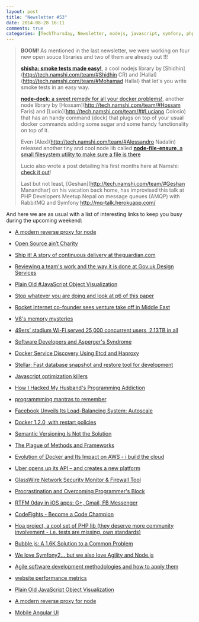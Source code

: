 ```yaml
---
layout: post
title: "Newsletter #53"
date: 2014-08-28 16:11
comments: true
categories: [TechThursday, Newsletter, nodejs, javascript, symfony, php, http, oss, github, docker, angular, node]
---
```


> **BOOM!** As mentioned in the last newsletter, we were working on four new open souce libraries and two of them are already out !!!
>
> [**shisha: smoke tests made easy!**](https://github.com/namshi/shisha), a cool nodejs library by [Shidhin](http://tech.namshi.com/team/#Shidhin CR) and [Hallal](http://tech.namshi.com/team/#Mohamad Hallal) that let's you
> write smoke tests in an easy way.
>
> [**node-dock**: a sweet remedy for all your docker problems!](https://github.com/namshi/node-dock), another node library by [Hossam](http://tech.namshi.com/team/#Hossam Faris) and [Lucio](http://tech.namshi.com/team/##Luciano Colosio) that
> has an handy command (dock) that plugs on top of your usual docker commands adding some sugar and some handy functionality on top of it.
>
> Even [Alex](http://tech.namshi.com/team/#Alessandro Nadalin) released another tiny and cool node lib called [**node-file-ensure**, a small filesystem utility to make sure a file is there](http://tech.namshi.com/blog/2014/08/22/node-file-ensure-a-small-filesystem-utility-to-make-sure-a-file-is-there/)
>
> Lucio also wrote a post detailing his first months here at Namshi: [check it out](http://tech.namshi.com/blog/2014/08/27/so-far-dot-dot-dot-so-fun/)!
>
> Last but not least, [Geshan](http://tech.namshi.com/team/#Geshan Manandhar) on his vacation back home, has improvised this talk at PHP Developers Meetup Nepal on message queues (AMQP) with RabbitMQ and Symfony http://mq-talk.herokuapp.com/


And here we are as usual with a list of interesting links to keep you busy during the upcoming weekend:


* [A modern reverse proxy for node](https://github.com/OptimalBits/redbird)

* [Open Source ain’t Charity](http://buff.ly/1nEYH2M)

* [Ship it! A story of continuous delivery at theguardian.com](https://speakerdeck.com/patrickhamann/ship-it-re-develop-conference-august-2014)

* [Reviewing a team's work and the way it is done at Gov.uk Design Services](https://www.gov.uk/service-manual/agile/running-retrospectives.html)

* [Plain Old #JavaScript Object Visualization](http://buff.ly/1wDTrGe)

<!-- more -->
* [Stop whatever you are doing and look at p6 of this paper](http://t.co/eDh0CeQYpA)

* [Rocket Internet co-founder sees venture take off in Middle East](http://buff.ly/1lrfCus)

* [V8's memory mysteries](http://buff.ly/1q9KvDq)

* [49ers’ stadium Wi-Fi served 25,000 concurrent users, 2.13TB in all](http://buff.ly/1sh7Lhn)

* [Software Developers and Asperger's Syndrome](http://buff.ly/1mA3a6D)

* [Docker Service Discovery Using Etcd and Haproxy](http://buff.ly/1v8pUmg)

* [Stellar: Fast database snapshot and restore tool for development](http://buff.ly/1tqNB7a)

* [Javascript optimization killers](http://buff.ly/1seRoll)

* [How I Hacked My Husband's Programming Addiction](http://buff.ly/1mz2vlT)

* [programmming mantras to remember](http://mq-talk.herokuapp.com/#/14)

* [Facebook Unveils Its Load-Balancing System: Autoscale](http://buff.ly/1myYCxx)

* [Docker 1.2.0, with restart policies](http://buff.ly/1wiCeln)

* [Semantic Versioning Is Not the Solution](http://buff.ly/1lmw8vT)

* [The Plague of Methods and Frameworks](http://buff.ly/1mtjtSS)

* [Evolution of Docker and Its Impact on AWS - i build the cloud](http://buff.ly/1s2pxot)

* [Uber opens up its API – and creates a new platform](http://buff.ly/1s2p4Cu)

* [GlassWire Network Security Monitor & Firewall Tool](https://www.glasswire.com)

* [Procrastination and Overcoming Programmer's Block](https://netguru.co/blog/posts/procrastination-and-overcoming-programmers-block)

* [RTFM 0day in iOS apps: G+, Gmail, FB Messenger](http://algorithm.dk/posts/rtfm-0day-in-ios-apps-g-gmail-fb-messenger-etc)

* [CodeFights - Become a Code Champion](http://www.codefights.com)

* [Hoa project, a cool set of PHP lib (they deserve more community involvement - i.e. tests are missing, own standards)](http://hoa-project.net/En/)

* [Bubble.js: A 1.6K Solution to a Common Problem](http://code.tutsplus.com/tutorials/bubblejs-a-16k-solution-to-a-common-problem--cms-21986)

* [We love Symfony2… but we also love Agility and Node.js](http://knplabs.com/blog/2011/05/17/agile-nodejs/)

* [Agile software development methodologies and how to apply them](http://www.codeproject.com/Articles/604417/Agile-software-development-methodologies-and-how-t)

* [website performance metrics](http://lafikl.github.io/perfBar/)

* [Plain Old JavaScript Object Visualization](http://maurizzzio.github.io/PojoViz/public/vulcanize.html#readme)

* [A modern reverse proxy for node](https://github.com/OptimalBits/redbird)

* [Mobile Angular UI](http://mobileangularui.com/)